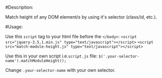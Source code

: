 #Description:

Match height of any DOM element/s by using it's selector (class/id, etc.).

#Usage:

Use this `script` tag to your html file before the `</body>`:
`<script src="jquery-3.5.1.min.js" type="text/javascript"></script>`
`<script src="match-module-height.js" type="text/javascript"></script>`

Use this in your own script i.e.`script.js` file:
`$('.your-selector-name').matchModuleHeight();`

Change `.your-selector-name` with your own selector.